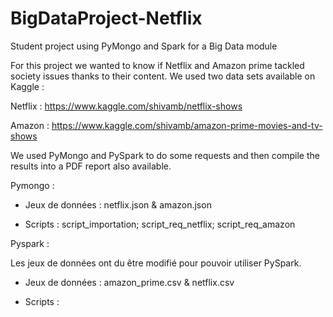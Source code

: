 # BigDataProject-Netflix
Student project using PyMongo and Spark for a Big Data module

For this project we wanted to know if Netflix and Amazon prime tackled society issues thanks to their content. 
We used two data sets available on Kaggle : 

Netflix : https://www.kaggle.com/shivamb/netflix-shows

Amazon : https://www.kaggle.com/shivamb/amazon-prime-movies-and-tv-shows


We used PyMongo and PySpark to do some requests and then compile the results into a PDF report also available. 

Pymongo : 

- Jeux de données : netflix.json & amazon.json

- Scripts : script_importation; script_req_netflix; script_req_amazon

Pyspark :

Les jeux de données ont du être modifié pour pouvoir utiliser PySpark. 

- Jeux de données : amazon_prime.csv & netflix.csv

- Scripts : 
